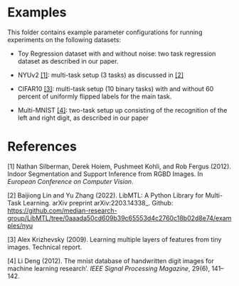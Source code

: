 # Examples

This folder contains example parameter configurations for running experiments on the following datasets:

- Toy Regression dataset with and without noise: two task regression dataset as described in our paper. 

- NYUv2 [[1]](#1): multi-task setup (3 tasks) as discussed in [[2]](#2)

- CIFAR10 [[3]](#3): multi-task setup (10 binary tasks) with and without 60 percent of uniformly flipped labels for the main task. 

- Multi-MNIST [[4]](#4): two-task setup up consisting of the recognition of the left and right digit, as described in our paper

# References

<a id="1">[1]</a> 
Nathan Silberman, Derek Hoiem, Pushmeet Kohli, and Rob Fergus (2012). 
Indoor Segmentation and Support Inference from RGBD Images. 
In *European Conference on Computer Vision*.

<a id="2">[2]</a> 
Baijiong Lin and Yu Zhang (2022). 
LibMTL: A Python Library for Multi-Task Learning. 
arXiv preprint arXiv:2203.14338_.
Github: https://github.com/median-research-group/LibMTL/tree/0aaada50cd609b39c65553d4c2760c18b02d8e74/examples/nyu 

<a id="3">[3]</a> 
Alex Krizhevsky (2009). 
Learning multiple layers of features from tiny images. 
Technical report. 

<a id="4">[4]</a> 
Li Deng (2012). 
The mnist database of handwritten digit images for machine learning research’. 
*IEEE Signal Processing Magazine*, 29(6), 141–142.

